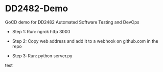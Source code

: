 # DD2482-Demo

GoCD demo for DD2482 Automated Software Testing and DevOps

- Step 1: Run: ngrok http 3000

- Step 2: Copy web address and add it to a webhook on github.com in the repo

- Step 3: Run: python server.py

test
